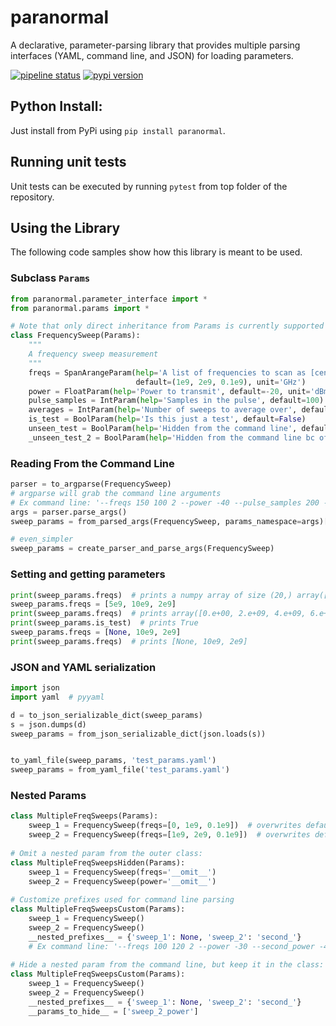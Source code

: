 # paranormal

A declarative, parameter-parsing library that provides multiple parsing interfaces (YAML, command line, and JSON) for loading parameters.

[![pipeline status](https://gitlab.com/rigetti/forest/paranormal/badges/master/pipeline.svg)](https://gitlab.com/rigetti/forest/paranormal/commits/master)
[![pypi version](https://img.shields.io/pypi/v/paranormal.svg)](https://pypi.org/project/paranormal/)

## Python Install:

Just install from PyPi using `pip install paranormal`.

## Running unit tests

Unit tests can be executed by running `pytest` from top folder of the repository.

## Using the Library

The following code samples show how this library is meant to be used.

### Subclass `Params`

```python
from paranormal.parameter_interface import *
from paranormal.params import *

# Note that only direct inheritance from Params is currently supported
class FrequencySweep(Params):
    """
    A frequency sweep measurement
    """
    freqs = SpanArangeParam(help='A list of frequencies to scan as [center, width, step]',
                            default=(1e9, 2e9, 0.1e9), unit='GHz')
    power = FloatParam(help='Power to transmit', default=-20, unit='dBm')
    pulse_samples = IntParam(help='Samples in the pulse', default=100)
    averages = IntParam(help='Number of sweeps to average over', default=10)
    is_test = BoolParam(help='Is this just a test', default=False)
    unseen_test = BoolParam(help='Hidden from the command line', default = False, hide=True)
    _unseen_test_2 = BoolParam(help='Hidden from the command line bc of the _', default=False)

```


### Reading From the Command Line

```python
parser = to_argparse(FrequencySweep)
# argparse will grab the command line arguments
# Ex command line: '--freqs 150 100 2 --power -40 --pulse_samples 200 --is_test'
args = parser.parse_args()
sweep_params = from_parsed_args(FrequencySweep, params_namespace=args)[0]

# even_simpler
sweep_params = create_parser_and_parse_args(FrequencySweep)
```

### Setting and getting parameters
```python
print(sweep_params.freqs)  # prints a numpy array of size (20,) array([0.0e+00, 1.0e+08, 2.0e+08, …
sweep_params.freqs = [5e9, 10e9, 2e9]
print(sweep_params.freqs)  # prints array([0.e+00, 2.e+09, 4.e+09, 6.e+09, 8.e+09])
print(sweep_params.is_test)  # prints True
sweep_params.freqs = [None, 10e9, 2e9]
print(sweep_params.freqs)  # prints [None, 10e9, 2e9]
```

### JSON and YAML serialization

```python
import json
import yaml  # pyyaml

d = to_json_serializable_dict(sweep_params)
s = json.dumps(d)
sweep_params = from_json_serializable_dict(json.loads(s))


to_yaml_file(sweep_params, 'test_params.yaml')
sweep_params = from_yaml_file('test_params.yaml')
```

### Nested Params
```python
class MultipleFreqSweeps(Params):
    sweep_1 = FrequencySweep(freqs=[0, 1e9, 0.1e9])  # overwrites default freqs value
    sweep_2 = FrequencySweep(freqs=[1e9, 2e9, 0.1e9])  # overwrites default freqs value
    
# Omit a nested param from the outer class:
class MultipleFreqSweepsHidden(Params):
    sweep_1 = FrequencySweep(freqs='__omit__')
    sweep_2 = FrequencySweep(power='__omit__')
        
# Customize prefixes used for command line parsing    
class MultipleFreqSweepsCustom(Params):
    sweep_1 = FrequencySweep()
    sweep_2 = FrequencySweep()
    __nested_prefixes__ = {'sweep_1': None, 'sweep_2': 'second_'}
    # Ex command line: '--freqs 100 120 2 --power -30 --second_power -40'
    
# Hide a nested param from the command line, but keep it in the class:
class MultipleFreqSweepsCustom(Params):
    sweep_1 = FrequencySweep()
    sweep_2 = FrequencySweep()
    __nested_prefixes__ = {'sweep_1': None, 'sweep_2': 'second_'}
    __params_to_hide__ = ['sweep_2_power']

```
